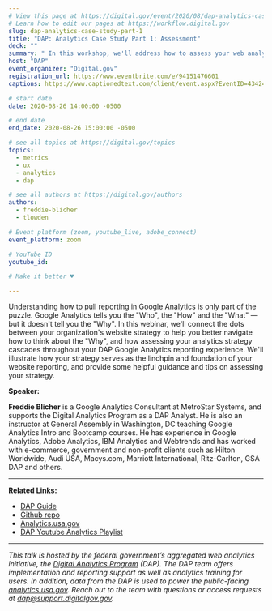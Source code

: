 ```yaml
---
# View this page at https://digital.gov/event/2020/08/dap-analytics-case-study-part-1
# Learn how to edit our pages at https://workflow.digital.gov
slug: dap-analytics-case-study-part-1
title: "DAP: Analytics Case Study Part 1: Assessment"
deck: ""
summary: " In this workshop, we'll address how to assess your web analytics strategy to ensure you're pulling the most impactful and relevant data to enrich your analysis and understanding of your website performance. "
host: "DAP"
event_organizer: "Digital.gov"
registration_url: https://www.eventbrite.com/e/94151476601
captions: https://www.captionedtext.com/client/event.aspx?EventID=4342447&CustomerID=321

# start date
date: 2020-08-26 14:00:00 -0500

# end date
end_date: 2020-08-26 15:00:00 -0500

# see all topics at https://digital.gov/topics
topics: 
  - metrics
  - ux
  - analytics
  - dap

# see all authors at https://digital.gov/authors
authors: 
  - freddie-blicher
  - tlowden

# Event platform (zoom, youtube_live, adobe_connect)
event_platform: zoom

# YouTube ID
youtube_id: 

# Make it better ♥

---
```


Understanding how to pull reporting in Google Analytics is only part of the puzzle. Google Analytics tells you the "Who", the "How" and the "What" — but it doesn't tell you the "Why". In this webinar, we'll connect the dots between your organization's website strategy to help you better navigate how to think about the "Why", and how assessing your analytics strategy cascades throughout your DAP Google Analytics reporting experience. We'll illustrate how your strategy serves as the linchpin and foundation of your website reporting, and provide some helpful guidance and tips on assessing your strategy.

**Speaker:**

**Freddie Blicher** is a Google Analytics Consultant at MetroStar Systems, and supports the Digital Analytics Program as a DAP Analyst. He is also an instructor at General Assembly in Washington, DC teaching Google Analytics Intro and Bootcamp courses. He has experience in Google Analytics, Adobe Analytics, IBM Analytics and Webtrends and has worked with e-commerce, government and non-profit clients such as Hilton Worldwide, Audi USA, Macys.com, Marriott International, Ritz-Carlton, GSA DAP and others.

---

**Related Links:**
 - [DAP Guide](https://digital.gov/guide/dap/)
 - [Github repo](https://github.com/digital-analytics-program/gov-wide-code)
 - [Analytics.usa.gov](https://analytics.usa.gov/)
 - [DAP Youtube Analytics Playlist](https://www.youtube.com/playlist?list=PLd9b-GuOJ3nFwlyvLFUtmDpYFKezhot8P)
 
 ---
 
 *This talk is hosted by the federal government’s aggregated web analytics initiative, the [Digital Analytics Program](https://digital.gov/guide/dap/) (DAP). The DAP team offers implementation and reporting support as well as analytics training for users. In addition, data from the DAP is used to power the public-facing [analytics.usa.gov](https://analytics.usa.gov/). Reach out to the team with questions or access requests at [dap@support.digitalgov.gov](mailto:dap@support.digitalgov.gov).*
